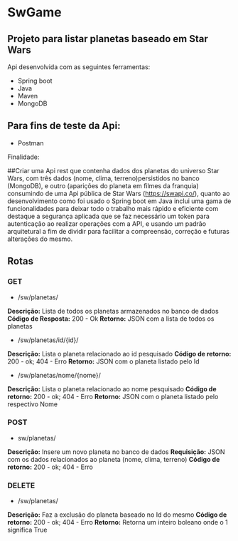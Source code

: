 # SwGame
 ## Projeto para listar planetas baseado em Star Wars
Api desenvolvida com as seguintes ferramentas:

- Spring boot
- Java
- Maven
- MongoDB

 ## Para fins de teste da Api:

- Postman

Finalidade:

 ##Criar uma Api rest que contenha dados dos planetas do universo Star Wars, com três dados (nome, clima, terreno)persistidos no banco (MongoDB), e outro (aparições do planeta em filmes da franquia) consumindo de uma Api pública de Star Wars (https://swapi.co/), quanto ao desenvolvimento como foi usado o Spring boot em Java inclui uma gama de funcionalidades para deixar todo o trabalho mais rápido e eficiente com destaque a segurança aplicada que se faz necessário um token para autenticação ao realizar operações com a API, e usando um padrão arquitetural a fim de dividir para facilitar a compreensão, correção e futuras alterações do mesmo.
 
 ## Rotas
 
 ### GET
 
 - /sw/planetas/
 
 **Descrição:** Lista de todos os planetas armazenados no banco de dados
 **Código de Resposta:** 200 - Ok
 **Retorno:** JSON com a lista de todos os planetas
 
 - /sw/planetas/id/{id}/
 
 **Descrição:** Lista o planeta relacionado ao id pesquisado
 **Código de retorno:** 200 - ok; 404 - Erro
 **Retorno:** JSON com o planeta listado pelo Id
 
 - /sw/planetas/nome/{nome}/
 
 **Descrição:** Lista o planeta relacionado ao nome pesquisado
 **Código de retorno:** 200 - ok; 404 - Erro
 **Retorno:** JSON com o planeta listado pelo respectivo Nome
 
 ### POST
 
 - sw/planetas/
 
 **Descrição:** Insere um novo planeta no banco de dados
 **Requisição:** JSON com os dados relacionados ao planeta (nome, clima, terreno)
 **Código de retorno:** 200 - ok; 404 - Erro
 
 ### DELETE
 
 - /sw/planetas/
 
 **Descrição:** Faz a exclusão do planeta baseado no Id do mesmo
 **Código de retorno:** 200 - ok; 404 - Erro
 **Retorno:** Retorna um inteiro boleano onde o 1 significa True
 
 
 
 
 


